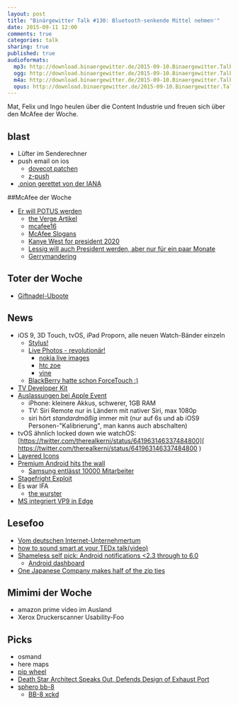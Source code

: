 ```yaml
---
layout: post
title: "Binärgewitter Talk #130: Bluetooth-senkende Mittel nehmen'"
date: 2015-09-11 12:00
comments: true
categories: talk
sharing: true
published: true
audioformats:
  mp3: http://download.binaergewitter.de/2015-09-10.Binaergewitter.Talk.130.mp3
  ogg: http://download.binaergewitter.de/2015-09-10.Binaergewitter.Talk.130.ogg
  m4a: http://download.binaergewitter.de/2015-09-10.Binaergewitter.Talk.130.m4a
  opus: http://download.binaergewitter.de/2015-09-10.Binaergewitter.Talk.130.opus
---
```

Mat, Felix und Ingo heulen über die Content Industrie und freuen sich über den McAfee der Woche.

## blast
- Lüfter im Senderechner 
- push email on ios
  * [dovecot patchen](https://github.com/st3fan/dovecot-xaps-daemon )
  * [z-push](http://z-push.org/ )
- [.onion gerettet von der IANA]( http://www.theregister.co.uk/2015/09/10/tors_onion_domain_gets_privacyconscious_users_off_the_dns/ )

##McAfee der Woche
- [Er will POTUS werden](http://www.heise.de/newsticker/meldung/Auch-John-McAfee-will-Mr-President-werden-2808328.html )
  * [the Verge Artikel]( http://www.theverge.com/2015/9/8/9281783/mcafee-presidential-paperwork )
  * [mcafee16]( http://mcafee16.com/ )
  * [McAfee Slogans]( http://www.theregister.co.uk/2015/09/10/mcafee_2016/ )
  * [Kanye West for president 2020]( http://www.dailymail.co.uk/tvshowbiz/article-3213276/Kanye-West-announces-s-running-president-2020-admitting-d-smoked-joint-epic-acceptance-speech-MTV-VMAs.html )
  * [Lessig will auch President werden, aber nur für ein paar Monate](http://www.heise.de/newsticker/meldung/Larry-Lessig-will-offiziell-als-US-Praesidentschaftskandidat-kandidieren-2807512.html )
  * [Gerrymandering]( https://de.wikipedia.org/wiki/Gerrymandering )


## Toter der Woche
- [Giftnadel-Uboote]( http://spectrum.ieee.org/automaton/robotics/industrial-robots/poison-robot-submarine )

## News

- iOS 9, 3D Touch, tvOS, iPad Proporn, alle neuen Watch-Bänder einzeln
  * [Stylus!]( http://i.imgur.com/FTBUEXF.png )
  * [Live Photos - revolutionär!]( https://www.youtube.com/watch?v=MvoDGjhHI6U )
    - [ nokia live images](http://lumiaconversations.microsoft.com/2014/04/15/relive-those-moving-moments-with-nokia-living-images/ )
    - [htc zoe]( https://play.google.com/store/apps/details?id=com.htc.zero&hl=de )
    - [vine]( https://play.google.com/store/apps/details?id=co.vine.android&hl=de )
  * [BlackBerry hatte schon ForceTouch :)]( https://twitter.com/bradleychambers/status/641748828719349762 )
- [TV Developer Kit]( https://developer.apple.com/tvos/developer-kit/ )
- [Auslassungen bei Apple Event]( http://www.computerbase.de/2015-09/keynote-darueber-hat-apple-gestern-nicht-gesprochen/ )
  * iPhone: kleinere Akkus, schwerer, 1GB RAM
  * TV: Siri Remote nur in Ländern mit nativer Siri, max 1080p
  * siri hört _standardmäßig_ immer mit (nur auf 6s und ab iOS9 Personen-"Kalibrierung", man kanns auch abschalten)
- tvOS ähnlich locked down wie watchOS: [https://twitter.com/therealkerni/status/641963146337484800]( https://twitter.com/therealkerni/status/641963146337484800 )
- [Layered Icons]( https://developer.apple.com/tvos/human-interface-guidelines/icons-and-images/ )
- [Premium Android hits the wall]( https://theoverspill.wordpress.com/2015/09/01/premium-android-hits-the-wall-the-q2-2015-smartphone-scorecard/ )
  * [Samsung entlässt 10000 Mitarbeiter]( http://bgr.com/2015/09/08/samsung-layoffs-2015-smartphone-sales/ )
- [Stagefright Exploit](http://www.heise.de/newsticker/meldung/Android-Stagefright-Exploit-veroeffentlicht-2809733.html )
- Es war IFA
  * [the wurster](http://www.heise.de/newsticker/meldung/The-Wurster-Smart-auch-ohne-App-2807612.html )
- [MS integriert VP9 in Edge](http://www.heise.de/ix/meldung/Web-Browser-Microsoft-integriert-Googles-VP9-Codec-in-Edge-2808386.html )


## Lesefoo
- [Vom deutschen Internet-Unternehmertum]( http://www.spiegel.de/karriere/berufsstart/start-ups-deutschland-fehlt-ein-elon-musk-a-1050452.html )
- [how to sound smart at your TEDx talk(video)]( https://www.youtube.com/watch?v=8S0FDjFBj8o )
- [Shameless self pick: Android notifications <2.3 through to 6.0]( http://ranterle.de/blog/2015-09-01-Android-Notifications-9-through-23.html )
  * [Android dashboard]( http://developer.android.com/about/dashboards/index.html )
- [One Japanese Company makes half of the zip ties]( http://www.smithsonianmag.com/smart-news/one-japanese-company-makes-half-worlds-zippers-180956482/?no-ist )

## Mimimi der Woche

- amazon prime video im Ausland
- Xerox Druckerscanner Usability-Foo

## Picks
- osmand
- here maps
- [pip wheel]( https://pip.pypa.io/en/latest/reference/pip_wheel.html )
- [Death Star Architect Speaks Out, Defends Design of Exhaust Port]( http://www.core77.com/posts/40400/ )
- [sphero bb-8]( http://www.sphero.com/starwars )
  * [BB-8 xckd]( https://xkcd.com/413/ )

